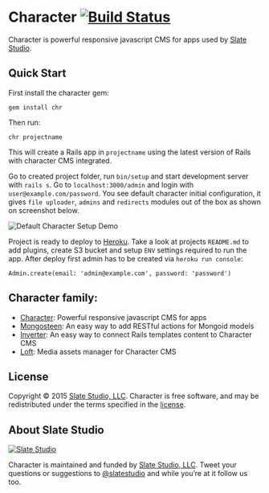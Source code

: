 # Character [![Build Status](https://travis-ci.org/slate-studio/chr.svg?branch=master)](https://travis-ci.org/slate-studio/chr)

Character is powerful responsive javascript CMS for apps used by [Slate Studio](https://www.slatestudio.com).


## Quick Start

First install the character gem:

    gem install chr

Then run:

    chr projectname

This will create a Rails app in `projectname` using the latest version of Rails with character CMS integrated.

Go to created project folder, run `bin/setup` and start development server with `rails s`. Go to `localhost:3000/admin` and login with `user@example.com/password`. You see default character initial configuration, it gives `file uploader`, `admins` and `redirects` modules out of the box as shown on screenshot below.

![Default Character Setup Demo](https://raw.github.com/slate-studio/chr/master/docs/demo.png)

Project is ready to deploy to [Heroku](https://www.heroku.com). Take a look at projects `README.md` to add plugins, create S3 bucket and setup `ENV` settings required to run the app. After deploy first admin has to be created via `heroku run console`:

    Admin.create(email: 'admin@example.com', password: 'password')


## Character family:

- [Character](https://github.com/slate-studio/chr): Powerful responsive javascript CMS for apps
- [Mongosteen](https://github.com/slate-studio/mongosteen): An easy way to add RESTful actions for Mongoid models
- [Inverter](https://github.com/slate-studio/inverter): An easy way to connect Rails templates content to Character CMS
- [Loft](https://github.com/slate-studio/loft): Media assets manager for Character CMS


## License

Copyright © 2015 [Slate Studio, LLC](http://slatestudio.com). Character is free software, and may be redistributed under the terms specified in the [license](LICENSE.md).


## About Slate Studio

[![Slate Studio](https://slate-git-images.s3-us-west-1.amazonaws.com/slate.png)](http://slatestudio.com)

Character is maintained and funded by [Slate Studio, LLC](http://slatestudio.com). Tweet your questions or suggestions to [@slatestudio](https://twitter.com/slatestudio) and while you’re at it follow us too.




